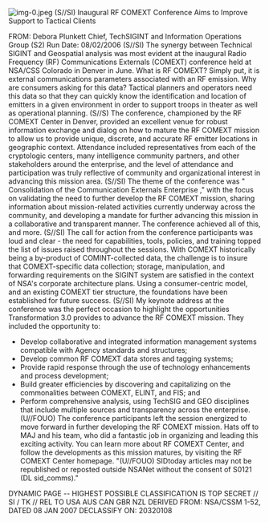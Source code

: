![img-0.jpeg](img-0.jpeg)
(S//SI) Inaugural RF COMEXT Conference Aims to Improve Support to Tactical Clients

FROM: Debora Plunkett
Chief, TechSIGINT and Information Operations Group (S2)
Run Date: 08/02/2006
(S//SI) The synergy between Technical SIGINT and Geospatial analysis was most evident at the inaugural Radio Frequency (RF) Communications Externals (COMEXT) conference held at NSA/CSS Colorado in Denver in June. What is RF COMEXT? Simply put, it is external communications parameters associated with an RF emission. Why are consumers asking for this data? Tactical planners and operators need this data so that they can quickly know the identification and location of emitters in a given environment in order to support troops in theater as well as operational planning.
(S//S) The conference, championed by the RF COMEXT Center in Denver, provided an excellent venue for robust information exchange and dialog on how to mature the RF COMEXT mission to allow us to provide unique, discrete, and accurate RF emitter locations in geographic context. Attendance included representatives from each of the cryptologic centers, many intelligence community partners, and other stakeholders around the enterprise, and the level of attendance and participation was truly reflective of community and organizational interest in advancing this mission area.
(S//SI) The theme of the conference was " Consolidation of the Communication Externals Enterprise ," with the focus on validating the need to further develop the RF COMEXT mission, sharing information about mission-related activities currently underway across the community, and developing a mandate for further advancing this mission in a collaborative and transparent manner. The conference achieved all of this, and more.
(S//SI) The call for action from the conference participants was loud and clear - the need for capabilities, tools, policies, and training topped the list of issues raised throughout the sessions. With COMEXT historically being a by-product of COMINT-collected data, the challenge is to insure that COMEXT-specific data collection; storage, manipulation, and forwarding requirements on the SIGINT system are satisfied in the context of NSA's corporate architecture plans. Using a consumer-centric model, and an existing COMEXT tier structure, the foundations have been established for future success.
(S//SI) My keynote address at the conference was the perfect occasion to highlight the opportunities Transformation 3.0 provides to advance the RF COMEXT mission. They included the opportunity to:

- Develop collaborative and integrated information management systems compatible with Agency standards and structures;
- Develop common RF COMEXT data stores and tagging systems;
- Provide rapid response through the use of technology enhancements and process development;
- Build greater efficiencies by discovering and capitalizing on the commonalities between COMEXT, ELINT, and FIS; and
- Perform comprehensive analysis, using TechSIG and GEO disciplines that include multiple sources and transparency across the enterprise.
(U//FOUO) The conference participants left the session energized to move forward in further developing the RF COMEXT mission. Hats off to MAJ and his team, who did a fantastic job in organizing and leading this exciting activity. You can learn more about RF COMEXT Center, and follow the developments as this mission matures, by visiting the RF COMEXT Center homepage.
"(U//FOUO) SIDtoday articles may not be republished or reposted outside NSANet without the consent of S0121 (DL sid_comms)."

DYNAMIC PAGE -- HIGHEST POSSIBLE CLASSIFICATION IS TOP SECRET // SI / TK // REL TO USA AUS CAN GBR NZL
DERIVED FROM: NSA/CSSM 1-52, DATED 08 JAN 2007 DECLASSIFY ON: 20320108

